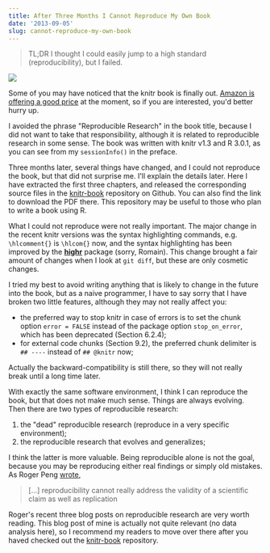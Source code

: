 ```yaml
---
title: After Three Months I Cannot Reproduce My Own Book
date: '2013-09-05'
slug: cannot-reproduce-my-own-book
---
```


> TL;DR I thought I could easily jump to a high standard (reproducibility), but I
  failed.

![](https://db.yihui.name/imgur/niyXcfk.gif)

Some of you may have noticed that the knitr book is finally out. [Amazon is
offering a good price](http://www.amazon.com/gp/product/1482203537) at the
moment, so if you are interested, you'd better hurry up.

I avoided the phrase "Reproducible Research" in the book title, because I
did not want to take that responsibility, although it is related to
reproducible research in some sense. The book was written with knitr v1.3
and R 3.0.1, as you can see from my `sessionInfo()` in the preface.

Three months later, several things have changed, and I could not reproduce
the book, but that did not surprise me. I'll explain the details later. Here
I have extracted the first three chapters, and released the corresponding
source files in the [knitr-book](https://github.com/yihui/knitr-book)
repository on Github. You can also find the link to download the PDF there.
This repository may be useful to those who plan to write a book using R.

What I could not reproduce were not really important. The major change in
the recent knitr versions was the syntax highlighting commands, e.g.
`\hlcomment{}` is `\hlcom{}` now, and the syntax highlighting has been
improved by the [**highr**](http://cran.r-project.org/package=highr) package
(sorry, Romain). This change brought a fair amount of changes when I look at
`git diff`, but these are only cosmetic changes.

I tried my best to avoid writing anything that is likely to change in the
future into the book, but as a naive programmer, I have to say sorry that I
have broken two little features, although they may not really affect you:

- the preferred way to stop knitr in case of errors is to set the chunk
  option `error = FALSE` instead of the package option `stop_on_error`,
  which has been deprecated (Section 6.2.4);
- for external code chunks (Section 9.2), the preferred chunk delimiter is
  `## ----` instead of `## @knitr` now;

Actually the backward-compatibility is still there, so they will not really
break until a long time later.

With exactly the same software environment, I think I can reproduce the
book, but that does not make much sense. Things are always evolving. Then
there are two types of reproducible research:

1. the "dead" reproducible research (reproduce in a very specific environment);
1. the reproducible research that evolves and generalizes;

I think the latter is more valuable. Being reproducible alone is not the
goal, because you may be reproducing either real findings or simply old
mistakes. As Roger Peng
[wrote](http://simplystatistics.org/2013/08/21/treading-a-new-path-for-reproducible-research-part-1/),

> [...] reproducibility cannot really address the validity of a scientific claim
as well as replication

Roger's recent three blog posts on reproducible research are very worth
reading. This blog post of mine is actually not quite relevant (no data
analysis here), so I recommend my readers to move over there after you haved
checked out the [knitr-book](https://github.com/yihui/knitr-book) repository.
